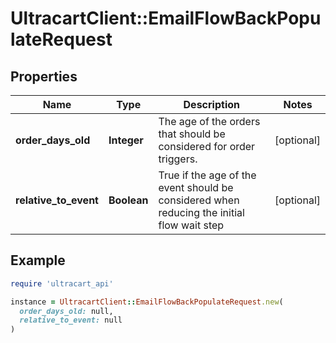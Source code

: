 # UltracartClient::EmailFlowBackPopulateRequest

## Properties

| Name | Type | Description | Notes |
| ---- | ---- | ----------- | ----- |
| **order_days_old** | **Integer** | The age of the orders that should be considered for order triggers. | [optional] |
| **relative_to_event** | **Boolean** | True if the age of the event should be considered when reducing the initial flow wait step | [optional] |

## Example

```ruby
require 'ultracart_api'

instance = UltracartClient::EmailFlowBackPopulateRequest.new(
  order_days_old: null,
  relative_to_event: null
)
```

